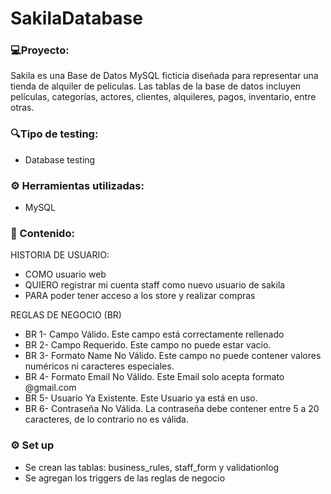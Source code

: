 # SakilaDatabase

### 💻Proyecto: 
Sakila es una Base de Datos MySQL ficticia diseñada para representar una tienda de alquiler de peliculas. Las tablas de la base de datos incluyen películas, categorías, actores, clientes, alquileres, pagos, inventario, entre otras.

### 🔍Tipo de testing:

* Database testing

### ⚙ Herramientas utilizadas:

* MySQL

### 📁 Contenido: 
HISTORIA DE USUARIO:
* COMO usuario web
* QUIERO registrar mi cuenta staff como nuevo usuario de sakila
* PARA poder tener acceso a los store y realizar compras

REGLAS DE NEGOCIO (BR)

* BR 1- Campo Válido. Este campo está correctamente rellenado
* BR 2- Campo Requerido. Este campo no puede estar vacío. 
* BR 3- Formato Name No Válido. Este campo no puede contener valores numéricos ni caracteres especiales.
* BR 4- Formato Email No Válido. Este Email solo acepta formato @gmail.com
* BR 5- Usuario Ya Existente. Este Usuario ya está en uso.
* BR 6- Contraseña No Válida. La contraseña debe contener entre 5 a 20 caracteres, de lo contrario no es válida.

### ⚙️ Set up

* Se crean las tablas: business_rules, staff_form y validationlog
* Se agregan los triggers de las reglas de negocio


